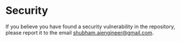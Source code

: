 # Security

If you believe you have found a security vulnerability in the repository, please report it to the email shubham.aiengineer@gmail.com.